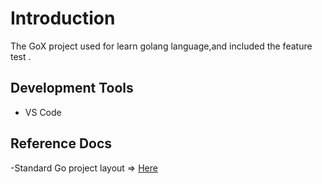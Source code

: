 # Introduction  
The GoX project used for learn golang language,and included the feature test . 

## Development Tools  
- VS Code  

## Reference Docs  
-Standard Go project layout => [Here](https://github.com/golang-standards/project-layout/blob/master/README_zh.md)  


